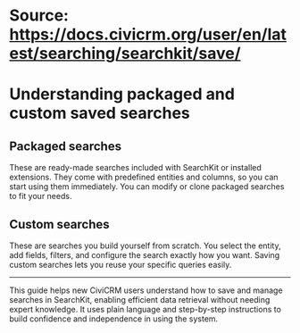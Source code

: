 # Source: https://docs.civicrm.org/user/en/latest/searching/searchkit/save/

# Understanding packaged and custom saved searches

## Packaged searches

These are ready-made searches included with SearchKit or installed extensions. They come with predefined entities and columns, so you can start using them immediately. You can modify or clone packaged searches to fit your needs.

## Custom searches

These are searches you build yourself from scratch. You select the entity, add fields, filters, and configure the search exactly how you want. Saving custom searches lets you reuse your specific queries easily.

---

This guide helps new CiviCRM users understand how to save and manage searches in SearchKit, enabling efficient data retrieval without needing expert knowledge. It uses plain language and step-by-step instructions to build confidence and independence in using the system.